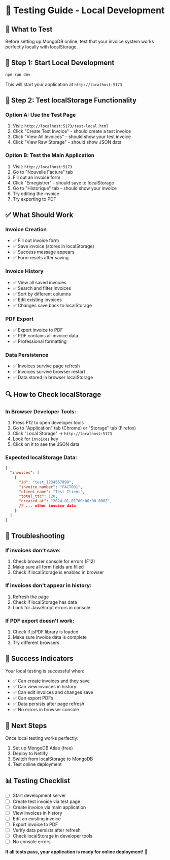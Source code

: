 # 🧪 Testing Guide - Local Development

## 🎯 What to Test

Before setting up MongoDB online, test that your invoice system works perfectly locally with localStorage.

## 🚀 Step 1: Start Local Development

```bash
npm run dev
```

This will start your application at `http://localhost:5173`

## 🧪 Step 2: Test localStorage Functionality

### Option A: Use the Test Page
1. Visit: `http://localhost:5173/test-local.html`
2. Click "Create Test Invoice" - should create a test invoice
3. Click "View All Invoices" - should show your test invoice
4. Click "View Raw Storage" - should show JSON data

### Option B: Test the Main Application
1. Visit: `http://localhost:5173`
2. Go to "Nouvelle Facture" tab
3. Fill out an invoice form
4. Click "Enregistrer" - should save to localStorage
5. Go to "Historique" tab - should show your invoice
6. Try editing the invoice
7. Try exporting to PDF

## ✅ What Should Work

### Invoice Creation
- ✅ Fill out invoice form
- ✅ Save invoice (stores in localStorage)
- ✅ Success message appears
- ✅ Form resets after saving

### Invoice History
- ✅ View all saved invoices
- ✅ Search and filter invoices
- ✅ Sort by different columns
- ✅ Edit existing invoices
- ✅ Changes save back to localStorage

### PDF Export
- ✅ Export invoice to PDF
- ✅ PDF contains all invoice data
- ✅ Professional formatting

### Data Persistence
- ✅ Invoices survive page refresh
- ✅ Invoices survive browser restart
- ✅ Data stored in browser localStorage

## 🔍 How to Check localStorage

### In Browser Developer Tools:
1. Press F12 to open developer tools
2. Go to "Application" tab (Chrome) or "Storage" tab (Firefox)
3. Click "Local Storage" → `http://localhost:5173`
4. Look for `invoices` key
5. Click on it to see the JSON data

### Expected localStorage Data:
```json
{
  "invoices": [
    {
      "id": "test_1234567890",
      "invoice_number": "FACT001",
      "client_name": "Test Client",
      "total_ttc": 120,
      "created_at": "2024-01-01T00:00:00.000Z",
      // ... other invoice data
    }
  ]
}
```

## 🚨 Troubleshooting

### If invoices don't save:
1. Check browser console for errors (F12)
2. Make sure all form fields are filled
3. Check if localStorage is enabled in browser

### If invoices don't appear in history:
1. Refresh the page
2. Check if localStorage has data
3. Look for JavaScript errors in console

### If PDF export doesn't work:
1. Check if jsPDF library is loaded
2. Make sure invoice data is complete
3. Try different browsers

## 🎉 Success Indicators

Your local testing is successful when:
- ✅ Can create invoices and they save
- ✅ Can view invoices in history
- ✅ Can edit invoices and changes save
- ✅ Can export PDFs
- ✅ Data persists after page refresh
- ✅ No errors in browser console

## 🔄 Next Steps

Once local testing works perfectly:
1. Set up MongoDB Atlas (free)
2. Deploy to Netlify
3. Switch from localStorage to MongoDB
4. Test online deployment

## 📊 Testing Checklist

- [ ] Start development server
- [ ] Create test invoice via test page
- [ ] Create invoice via main application
- [ ] View invoices in history
- [ ] Edit an existing invoice
- [ ] Export invoice to PDF
- [ ] Verify data persists after refresh
- [ ] Check localStorage in developer tools
- [ ] No console errors

**If all tests pass, your application is ready for online deployment!** 🚀


